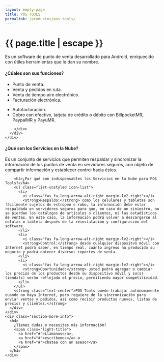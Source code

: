 ```yaml
---
layout: empty-page
title: POS TOOLS
permalink: /productos/pos-tools/
---
```


<div class="hero pos-tools">
  <div class="container">
    <div class="row">
      <div class="col-sm-6 hero-content">
        <div class="hero-main-copy">
          <div class="hero-copy">
            <h1>{{ page.title | escape }}</h1>
            <p>Es un software de punto de venta desarrollado para Android, enriquecido con útiles herramientas que le dan su nombre.</p>
          </div>
        </div>
      </div>
    </div>
  </div>
</div>

<div class="section-wrapper">
  <div class="container">
    <div class="row">
      <div class="col-sm-10 col-sm-offset-1">
        <div class="our-clients">
          <h4 class="text-center">¿Cúales son sus funciones?</h4>
          <div class="row">
            <div class="col-sm-6">
              <ul class="list-unstyled icon-list">
                <li><i class="fas fa-long-arrow-alt-right margin-lv2-right"></i>Punto de venta.</li>
                <li><i class="fas fa-long-arrow-alt-right margin-lv2-right"></i>Venta y pedidos en ruta.</li>
                <li><i class="fas fa-long-arrow-alt-right margin-lv2-right"></i>Venta de tiempo aire electrónico.</li>
                <li><i class="fas fa-long-arrow-alt-right margin-lv2-right"></i>Facturación electrónica.</li>
              </ul>
            </div>
            <div class="col-sm-6">
              <ul class="list-unstyled icon-list">
                <li><i class="fas fa-long-arrow-alt-right margin-lv2-right"></i>Autofacturación.</li>
                <li><i class="fas fa-long-arrow-alt-right margin-lv2-right"></i>Cobro con efectivo, tarjeta de crédito o débito con BillpocketMR, PaypalMR y PayuMR.</li>
              </ul>
            </div>
          </div>

        </div>
      </div>
    </div>
  </div>
  <div class="container padding-lv5-ver">
    <div class="row">
      <div class="col-sm-10 col-sm-offset-1">
        <h4>¿Qué son los Servicios en la Nube?</h4>
        <p>Es un conjunto de servicios que permiten respaldar y sincronizar la información de los puntos de venta en servidores seguros, con objeto de compartir información y establecer control hacia éstos.</p>

        <h4>¿Por qué son indispensables los Servicios en la Nube para POS Tools?</h4>
        <ul class="list-unstyled icon-list">
          <li>
            <i class="fas fa-long-arrow-alt-right margin-lv2-right"></i>
            <strong>Respaldo:</strong> como los celulares y tabletas son fácilmente sujetos de estropeo o robo, la información debe estar respaldada en servidores seguros para que, en caso de un siniestro, no se pierdan los catálogos de artículos o clientes, ni las estadísticos de ventas. En este caso, la información podrá volver a descargarse al celular o tableta después de la reinstalación y configuración del software.
          </li>
          <li>
            <i class="fas fa-long-arrow-alt-right margin-lv2-right"></i>
            <strong>Control:</strong> desde cualquier dispositvo móvil con Internet podrá saber, en tiempo real, cuánto ingreso ha producido su negocio y podrá obtener diversos reportes de venta.
          </li>
          <li>
            <i class="fas fa-long-arrow-alt-right margin-lv2-right"></i>
            <strong>Oportunidad:</strong> usted podrá agregar o cambiar los precios de los productos desde su dispositivo móvil y su(s) tienda(s) verán reflejado el precio, permitiendo mayor competitividad.
          </li>
        </ul>
        <strong class="text-center">POS Tools puede trabajar autónomamente cuando no haya Internet, pero requiere de la sincronización para enviar ventas y pedidos, así como recibir productos nuevos, listas de precios y clientes.</strong>
      </div>
    </div>
    <div class="section-more-info">
      <h4>
        ¿Tienes dudas o necesitas más información?
        <span class="light-title">
          <a href="#">Llamanos</a>,
          <a href="#">escríbenos</a> o
          <a href="#">chatea con un asesor</a>
        </span>
      </h4>
    </div>
  </div>
</div>

